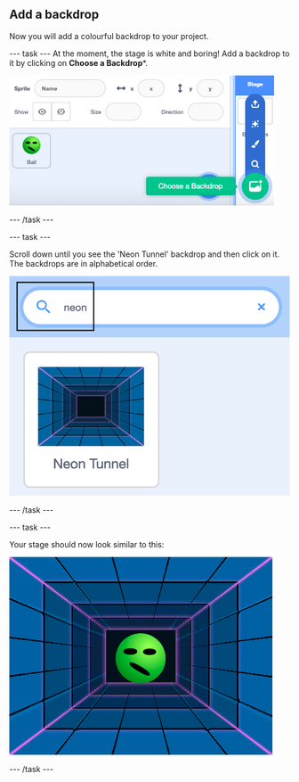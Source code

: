 ## Add a backdrop

Now you will add a colourful backdrop to your project. 

--- task ---
At the moment, the stage is white and boring! Add a backdrop to it by clicking on **Choose a Backdrop***.

![screenshot](images/balls-backdrop.png)

--- /task ---

--- task ---

Scroll down until you see the 'Neon Tunnel' backdrop and then click on it. The backdrops are in alphabetical order. 

![screenshot](images/balls-neon-backdrop.png)

--- /task ---

--- task ---

Your stage should now look similar to this:

![screenshot](images/balls-neon-stage.png)

--- /task ---

